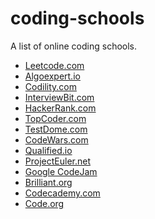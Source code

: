 # coding-schools
A list of online coding schools.

<ul>
  <li><a target="_blank" href="https://www.leetcode.com">Leetcode.com</a></li>
  <li><a target="_blank" href="https://www.algoexpert.io">Algoexpert.io</a></li>
  <li><a target="_blank" href="https://www.codility.com">Codility.com</a></li>
  <li><a target="_blank" href="https://www.interviewbit.com">InterviewBit.com</a></li>
  <li><a target="_blank" href="https://www.hackerrank.com">HackerRank.com</a></li>
  <li><a target="_blank" href="https://www.topcoder.com">TopCoder.com</a></li>
  <li><a target="_blank" href="https://www.testdome.com">TestDome.com</a></li>
  <li><a target="_blank" href="https://www.codewars.com">CodeWars.com</a></li>
  <li><a target="_blank" href="https://www.qualified.io">Qualified.io</a></li>
  <li><a target="_blank" href="https://www.projecteuler.net">ProjectEuler.net</a></li>
  <li><a target="_blank" href="https://codingcompetitions.withgoogle.com/codejam">Google CodeJam</a></li>
  <li><a target="_blank" href="https://www.brilliant.org">Brilliant.org</a></li>
  <li><a target="_blank" href="https://www.codecademy.com">Codecademy.com</a></li>
  <li><a target="_blank" href="https://www.code.org">Code.org</a></li>
</ul>
